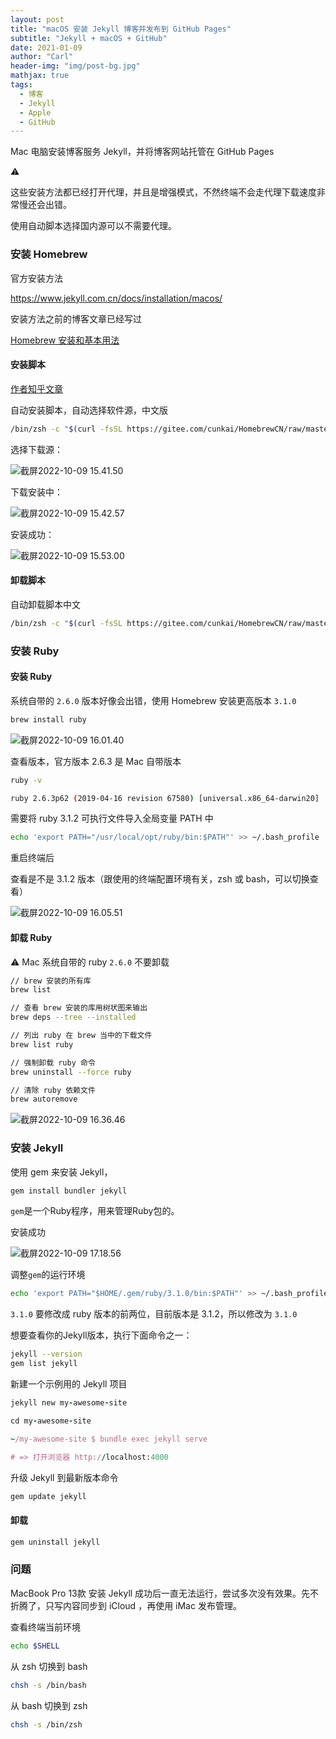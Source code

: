 ```yaml
---
layout: post
title: "macOS 安装 Jekyll 博客并发布到 GitHub Pages"
subtitle: "Jekyll + macOS + GitHub"
date: 2021-01-09
author: "Carl"
header-img: "img/post-bg.jpg"
mathjax: true
tags: 
  - 博客
  - Jekyll
  - Apple
  - GitHub
---
```


Mac 电脑安装博客服务 Jekyll，并将博客网站托管在 GitHub Pages



⚠️

这些安装方法都已经打开代理，并且是增强模式，不然终端不会走代理下载速度非常慢还会出错。

使用自动脚本选择国内源可以不需要代理。



### 安装 Homebrew 



官方安装方法

https://www.jekyll.com.cn/docs/installation/macos/



安装方法之前的博客文章已经写过

[Homebrew 安装和基本用法](https://songlin.me/2021/11/25/homebrew-install)



#### 安装脚本



[作者知乎文章](https://zhuanlan.zhihu.com/p/111014448)

自动安装脚本，自动选择软件源，中文版

```bash
/bin/zsh -c "$(curl -fsSL https://gitee.com/cunkai/HomebrewCN/raw/master/Homebrew.sh)"
```

选择下载源：

![截屏2022-10-09 15.41.50](https://github-blog-carl.oss-cn-hangzhou.aliyuncs.com/img/%E6%88%AA%E5%B1%8F2022-10-09%2015.41.50.png)

下载安装中：

![截屏2022-10-09 15.42.57](https://github-blog-carl.oss-cn-hangzhou.aliyuncs.com/img/%E6%88%AA%E5%B1%8F2022-10-09%2015.42.57.png)

安装成功：

![截屏2022-10-09 15.53.00](https://github-blog-carl.oss-cn-hangzhou.aliyuncs.com/img/%E6%88%AA%E5%B1%8F2022-10-09%2015.53.00.png)

#### 卸载脚本

自动卸载脚本中文

```bash
/bin/zsh -c "$(curl -fsSL https://gitee.com/cunkai/HomebrewCN/raw/master/HomebrewUninstall.sh)"
```





### 安装 Ruby



#### 安装 Ruby

系统自带的 `2.6.0` 版本好像会出错，使用 Homebrew 安装更高版本 `3.1.0`

```bash
brew install ruby
```

![截屏2022-10-09 16.01.40](https://github-blog-carl.oss-cn-hangzhou.aliyuncs.com/img/%E6%88%AA%E5%B1%8F2022-10-09%2016.01.40.png)

查看版本，官方版本 2.6.3 是 Mac 自带版本

```bash
ruby -v

ruby 2.6.3p62 (2019-04-16 revision 67580) [universal.x86_64-darwin20]
```

需要将 ruby 3.1.2 可执行文件导入全局变量 PATH 中

```bash
echo 'export PATH="/usr/local/opt/ruby/bin:$PATH"' >> ~/.bash_profile
```



重启终端后

查看是不是 3.1.2 版本（跟使用的终端配置环境有关，zsh 或 bash，可以切换查看）

![截屏2022-10-09 16.05.51](https://github-blog-carl.oss-cn-hangzhou.aliyuncs.com/img/%E6%88%AA%E5%B1%8F2022-10-09%2016.05.51.png)

#### 卸载 Ruby



⚠️	Mac 系统自带的 ruby `2.6.0` 不要卸载

```bash
// brew 安装的所有库
brew list

// 查看 brew 安装的库用树状图来输出
brew deps --tree --installed

// 列出 ruby 在 brew 当中的下载文件
brew list ruby

// 强制卸载 ruby 命令
brew uninstall --force ruby

// 清除 ruby 依赖文件
brew autoremove

```

![截屏2022-10-09 16.36.46](https://github-blog-carl.oss-cn-hangzhou.aliyuncs.com/img/%E6%88%AA%E5%B1%8F2022-10-09%2016.36.46.png)

### 安装 Jekyll





使用 gem 来安装 Jekyll，

```bash
gem install bundler jekyll
```

`gem`是一个Ruby程序，用来管理Ruby包的。

安装成功

![截屏2022-10-09 17.18.56](https://github-blog-carl.oss-cn-hangzhou.aliyuncs.com/img/%E6%88%AA%E5%B1%8F2022-10-09%2017.18.56.png)

调整`gem`的运行环境

```bash
echo 'export PATH="$HOME/.gem/ruby/3.1.0/bin:$PATH"' >> ~/.bash_profile
```

`3.1.0` 要修改成 ruby 版本的前两位，目前版本是 3.1.2，所以修改为 `3.1.0`



想要查看你的Jekyll版本，执行下面命令之一：

```bash
jekyll --version
gem list jekyll
```





新建一个示例用的 Jekyll 项目

```ruby
jekyll new my-awesome-site

cd my-awesome-site

~/my-awesome-site $ bundle exec jekyll serve

# => 打开浏览器 http://localhost:4000
```



升级 Jekyll 到最新版本命令

```ruby
gem update jekyll
```





#### 卸载

```ruby
gem uninstall jekyll
```



### 问题



MacBook Pro 13款 安装 Jekyll 成功后一直无法运行，尝试多次没有效果。先不折腾了，只写内容同步到 iCloud ，再使用 iMac  发布管理。



查看终端当前环境

```bash
echo $SHELL
```

从 zsh 切换到 bash

```bash
chsh -s /bin/bash
```

从 bash 切换到 zsh

```bash
chsh -s /bin/zsh
```



